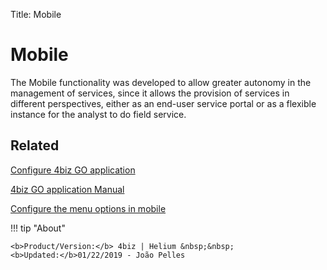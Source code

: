 Title: Mobile

# Mobile

The Mobile functionality was developed to allow greater autonomy in the management of services, since it allows the provision of services in different perspectives, either as an end-user service portal or as a flexible instance for the analyst to do field service.


Related
------

[Configure 4biz GO application][1]

[4biz GO application Manual][2]

[Configure the menu options in mobile][3]


[1]:/en-us/4biz-helium/additional-features/mobile-and-field-service/configuration/configure-field-service-application.html
[2]:/en-us/4biz-helium/additional-features/mobile-and-field-service/apps/citsmart-field-service-manual.html
[3]:/en-us/4biz-helium/additional-features/mobile-and-field-service/configuration/configure-mobile-options.html


!!! tip "About"

    <b>Product/Version:</b> 4biz | Helium &nbsp;&nbsp;
    <b>Updated:</b>01/22/2019 - João Pelles  
	

	
